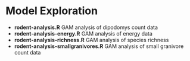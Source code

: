   # Model Exploration
  
  * __rodent-analysis.R__ GAM analysis of dipodomys count data
  * __rodent-analysis-energy.R__ GAM analysis of energy data
  * __rodent-analysis-richness.R__ GAM analysis of species richness
  * __rodent-analysis-smallgranivores.R__ GAM analysis of small granivore count data
